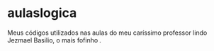 # aulaslogica
Meus códigos utilizados nas aulas do meu caríssimo professor lindo Jezmael Basilio, o mais fofinho *.*
